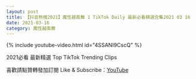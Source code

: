 ```yaml
---
layout: post
title: 【抖音熱搜2021】魔性越南舞 1 TikTok Daily 最新必看精選合集2021 03 16
date: 2021-03-16
category: 魔性越南舞
---
```


{% include youtube-video.html id="4SSANI9CscQ" %}

2021必看 最新精選 Top TikTok Trending Clips

喜歡請點贊轉發加訂閱 Like & Subscribe：[YouTube](https://www.youtube.com/channel/UCAoR7VcanIPd04uEq_GIylA/videos)

